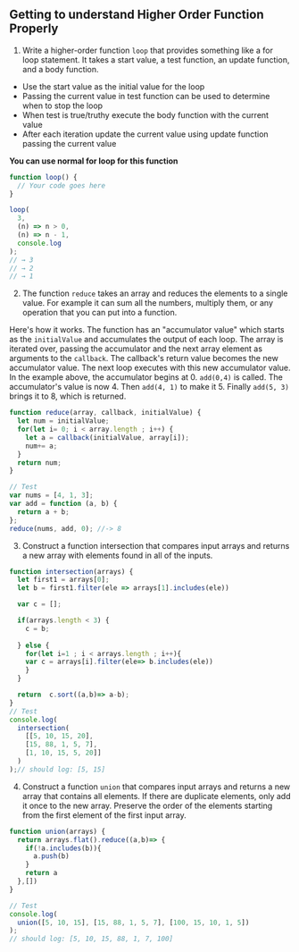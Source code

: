 ## Getting to understand Higher Order Function Properly

1. Write a higher-order function `loop` that provides something like a for loop statement. It takes a start value, a test function, an update function, and a body function.

- Use the start value as the initial value for the loop
- Passing the current value in test function can be used to determine when to stop the loop
- When test is true/truthy execute the body function with the current value
- After each iteration update the current value using update function passing the current value

**You can use normal for loop for this function**

```js
function loop() {
  // Your code goes here
}

loop(
  3,
  (n) => n > 0,
  (n) => n - 1,
  console.log
);
// → 3
// → 2
// → 1
```

2. The function `reduce` takes an array and reduces the elements to a single value. For example it can sum all the numbers, multiply them, or any operation that you can put into a function.

Here's how it works. The function has an "accumulator value" which starts as the `initialValue` and accumulates the output of each loop. The array is iterated over, passing the accumulator and the next array element as arguments to the `callback`. The callback's return value becomes the new accumulator value. The next loop executes with this new accumulator value. In the example above, the accumulator begins at 0. `add(0,4)` is called. The accumulator's value is now 4. Then `add(4, 1)` to make it 5. Finally `add(5, 3)` brings it to 8, which is returned.

```js
function reduce(array, callback, initialValue) {
  let num = initialValue;
  for(let i= 0; i < array.length ; i++) {
    let a = callback(initialValue, array[i]);
    num+= a;
  }
  return num;
}

// Test
var nums = [4, 1, 3];
var add = function (a, b) {
  return a + b;
};
reduce(nums, add, 0); //-> 8
```

3. Construct a function intersection that compares input arrays and returns a new array with elements found in all of the inputs.

```js
function intersection(arrays) {
  let first1 = arrays[0];
  let b = first1.filter(ele => arrays[1].includes(ele))

  var c = [];

  if(arrays.length < 3) {
    c = b;
    
  } else {
    for(let i=1 ; i < arrays.length ; i++){
    var c = arrays[i].filter(ele=> b.includes(ele))
    }
  }

  return  c.sort((a,b)=> a-b);
}
// Test
console.log(
  intersection(
    [[5, 10, 15, 20],
    [15, 88, 1, 5, 7],
    [1, 10, 15, 5, 20]]
  )
);// should log: [5, 15]
```

4. Construct a function `union` that compares input arrays and returns a new array that contains all elements. If there are duplicate elements, only add it once to the new array. Preserve the order of the elements starting from the first element of the first input array.

```js
function union(arrays) {
  return arrays.flat().reduce((a,b)=> {
    if(!a.includes(b)){
      a.push(b)
    }
    return a
  },[])
}

// Test
console.log(
  union([5, 10, 15], [15, 88, 1, 5, 7], [100, 15, 10, 1, 5])
);
// should log: [5, 10, 15, 88, 1, 7, 100]
```

